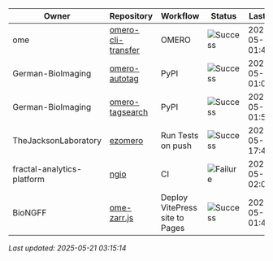 | Owner | Repository | Workflow | Status | Last Run | URL |
| ----- | ---------- | -------- | ------ | -------- | --- |
| ome | [omero-cli-transfer](https://github.com/ome/omero-cli-transfer) | OMERO | ![Success](https://img.shields.io/badge/Success-brightgreen) | 2025-05-21 01:42:03 | [15151595294](https://github.com/ome/omero-cli-transfer/actions/runs/15151595294) |
| German-BioImaging | [omero-autotag](https://github.com/German-BioImaging/omero-autotag) | PyPI | ![Success](https://img.shields.io/badge/Success-brightgreen) | 2025-05-21 01:03:11 | [15151114948](https://github.com/German-BioImaging/omero-autotag/actions/runs/15151114948) |
| German-BioImaging | [omero-tagsearch](https://github.com/German-BioImaging/omero-tagsearch) | PyPI | ![Success](https://img.shields.io/badge/Success-brightgreen) | 2025-05-21 01:53:53 | [15151734628](https://github.com/German-BioImaging/omero-tagsearch/actions/runs/15151734628) |
| TheJacksonLaboratory | [ezomero](https://github.com/TheJacksonLaboratory/ezomero) | Run Tests on push | ![Success](https://img.shields.io/badge/Success-brightgreen) | 2025-05-07 17:49:44 | [14889918626](https://github.com/TheJacksonLaboratory/ezomero/actions/runs/14889918626) |
| fractal-analytics-platform | [ngio](https://github.com/fractal-analytics-platform/ngio) | CI | ![Failure](https://img.shields.io/badge/Failure-red) | 2025-05-18 02:01:56 | [15091242115](https://github.com/fractal-analytics-platform/ngio/actions/runs/15091242115) |
| BioNGFF | [ome-zarr.js](https://github.com/BioNGFF/ome-zarr.js) | Deploy VitePress site to Pages | ![Success](https://img.shields.io/badge/Success-brightgreen) | 2025-05-21 01:42:20 | [15151598453](https://github.com/BioNGFF/ome-zarr.js/actions/runs/15151598453) |


*Last updated: 2025-05-21 03:15:14*